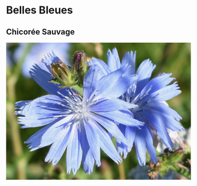 # Belles Bleues

## Chicorée Sauvage

![Image](https://github.com/Syl-Dub/Syl-Dub-TP1/blob/gh-pages/DSC_0480.jpg)

